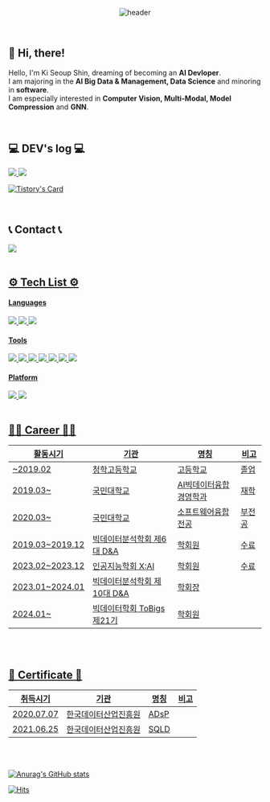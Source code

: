 <div align="center">
  
  ![header](https://capsule-render.vercel.app/api?type=rounded&text=%20KiSeoup's%20%20GitHub&color=0:b8caf7,100:5fdadb&fontColor=032471&fontSize=40)
</div>

<br>

## 👋 Hi, there!

Hello, I'm Ki Seoup Shin, dreaming of becoming an **AI Devloper**.  
I am majoring in the **AI Big Data & Management, Data Science** and minoring in **software**.  
I am especially interested in **Computer Vision, Multi-Modal, Model Compression** and **GNN**.

<br>

## 💻 DEV's log 💻
<a href="https://shinkiseoup.notion.site/dbe72c05943642cca1c87b81cf80e6ea">
 <img src="https://img.shields.io/badge/Notion-000000?style=flat-square&logo=notion&logoColor=white">
</a>

<a href="https://rltjq09.tistory.com">
 <img src="https://img.shields.io/badge/tistory-fa0707?style=round-square&logo=tistory&logoColor=ffffff"/>
</a>

[![Tistory's Card](https://github-readme-tistory-card.vercel.app/api?name=rltjq09&theme=default)](https://rltjq09.tistory.com)

<br>

## 📞 Contact 📞
<a href="mailto:rltjq09@gmail.com">
<img src="https://img.shields.io/badge/rltjq09@gmail.com-EA4335?style=round-badge&logo=Gmail&logoColor=white"> 

<br>
<br>

## ⚙️ Tech List ⚙️
#### Languages
<img src="https://img.shields.io/badge/Python-3776AB?style=flat-square&logo=python&logoColor=white"> 
<img src="https://img.shields.io/badge/R-276DC3?style=flat-square&logo=R&logoColor=white">
<img src="https://img.shields.io/badge/MySQL-4479A1?style=flat-square&logo=mysql&logoColor=white"> 

#### Tools
<img src="https://img.shields.io/badge/pycharm-000000?style=flat-square&logo=pycharm&logoColor=white"> 
<img src="https://img.shields.io/badge/Visual Studio Code-007ACC?style=flat-square&logo=visualstudiocode&logoColor=white"> 
<img src="https://img.shields.io/badge/Anaconda-44A833?style=flat-square&logo=anaconda&logoColor=white"> 
<img src="https://img.shields.io/badge/Jupyter-F37626?style=flat-square&logo=jupyter&logoColor=white"> 
<img src="https://img.shields.io/badge/Google Colab-F9AB00?style=flat-square&logo=google colab&logoColor=white">
<img src="https://img.shields.io/badge/PyTorch-EE4C2C?style=flat-square&logo=pytorch&logoColor=white"> 
<img src="https://img.shields.io/badge/TensorFlow-FF6F00?style=flat-square&logo=tensorflow&logoColor=white"> 

#### Platform
<img src="https://img.shields.io/badge/Windows-0078D4?style=flat-square&logo=windows&logoColor=white">
<img src="https://img.shields.io/badge/Linux-FCC624?style=flat-square&logo=Linux&logoColor=000000">

<br>
<br>

## 🧑‍💻 Career 🧑‍💻
|활동시기|기관|명칭|비고|
|--------|----|----|-----|
|~2019.02|청학고등학교|고등학교|졸업|
|2019.03~|국민대학교|AI빅데이터융합경영학과|재학|
|2020.03~|국민대학교|소프트웨어융합전공|부전공|
|2019.03~2019.12|빅데이터분석학회 제6대 D&A|학회원|수료|
|2023.02~2023.12|인공지능학회 X:AI|학회원|수료|
|2023.01~2024.01|빅데이터분석학회 제10대 D&A|학회장| |
|2024.01~|빅데이터학회 ToBigs 제21기|학회원| |

<br>
<br>

## 🪪 Certificate 🪪
|취득시기|기관|명칭|비고|
|--------|----|----|-----|
|2020.07.07|한국데이터산업진흥원|ADsP| |
|2021.06.25|한국데이터산업진흥원|SQLD| |

<br>
<br>

[![Anurag's GitHub stats](https://github-readme-stats.vercel.app/api?username=KiSeoupShin&include_all_commits=true&show_icons=true)](https://github.com/anuraghazra/github-readme-stats)

[![Hits](https://hits.seeyoufarm.com/api/count/incr/badge.svg?url=https%3A%2F%2Fgithub.com%2FKiSeoupShin&count_bg=%2379C83D&title_bg=%23555555&icon=&icon_color=%23E7E7E7&title=hits&edge_flat=false)](https://hits.seeyoufarm.com)


